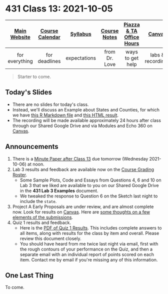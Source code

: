 # 431 Class 13: 2021-10-05

[Main Website](https://thomaselove.github.io/431/) | [Course Calendar](https://thomaselove.github.io/431/calendar.html) | [Syllabus](https://thomaselove.github.io/431-2021-syllabus/) | [Course Notes](https://thomaselove.github.io/431-notes/) | [Piazza & TA Office Hours](https://thomaselove.github.io/431/contact.html) | [Canvas](https://canvas.case.edu) | [Data and Code](https://github.com/THOMASELOVE/431-data)
:-----------: | :--------------: | :----------: | :---------: | :-------------: | :-----------: | :------------:
for everything | for deadlines | expectations | from Dr. Love | ways to get help | labs & recordings | for downloads

> Starter to come.

## Today's Slides

- There are no slides for today's class. 
- Instead, we'll discuss an Example about States and Counties, for which we have [this R Markdown file](https://github.com/THOMASELOVE/431-2021/blob/main/classes/class13/statesandcounties.Rmd) and [this HTML result](https://rpubs.com/TELOVE/states-counties-431-example).
- The recording will be made available approximately 24 hours after class through our Shared Google Drive and via Modules and Echo 360 on [Canvas](https://canvas.case.edu).

## Announcements

1. There is a [Minute Paper after Class 13](https://bit.ly/431-2021-minute-13) due tomorrow (Wednesday 2021-10-06) at noon.
2. Lab 3 results and feedback are available now on the [Course Grading Roster](https://bit.ly/431-2021-grades).
    - Some Sample Plots, Code and Essays from Questions 4, 6 and 10 on Lab 3 that we liked are available to you on our Shared Google Drive in the **431 Lab 3 Examples** document.
    - We tweaked the response to Question 6 on the Sketch last night to include the `state`.
3. Project A Early Proposals are under review, and are almost complete now. Look for results on [Canvas](https://canvas.case.edu). Here are [some thoughts on a few elements of the submissions](https://github.com/THOMASELOVE/431-2021/blob/main/classes/class13/projectAearly.md).
4. Quiz 1 results and feedback.
    - Here is the [PDF of Quiz 1 Results](https://github.com/THOMASELOVE/431-2021/tree/main/quizzes/quiz1). This includes complete answers to all items, along with results for the class by item and overall. Please review this document closely.
    - You should have heard from me twice last night via email, first with the rough contours of your performance on the Quiz, and then a separate email with an individual report of points scored on each item. Contact me by email if you're missing any of this information.

## One Last Thing

To come.

